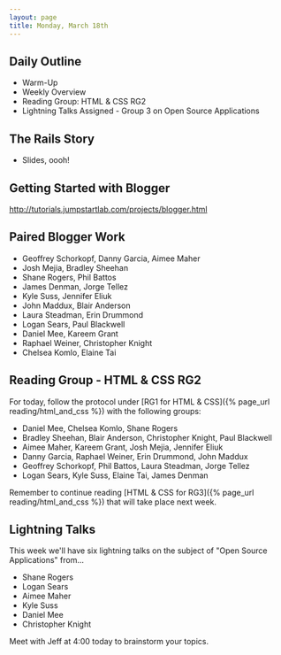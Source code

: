 ```yaml
---
layout: page
title: Monday, March 18th
---
```


## Daily Outline

* Warm-Up
* Weekly Overview
* Reading Group: HTML & CSS RG2
* Lightning Talks Assigned - Group 3 on Open Source Applications

## The Rails Story

* Slides, oooh!

## Getting Started with Blogger

http://tutorials.jumpstartlab.com/projects/blogger.html

## Paired Blogger Work

* Geoffrey Schorkopf, Danny Garcia, Aimee Maher
* Josh Mejia, Bradley Sheehan
* Shane Rogers, Phil Battos
* James Denman, Jorge Tellez
* Kyle Suss, Jennifer Eliuk
* John Maddux, Blair Anderson
* Laura Steadman, Erin Drummond
* Logan Sears, Paul Blackwell
* Daniel Mee, Kareem Grant
* Raphael Weiner, Christopher Knight
* Chelsea Komlo, Elaine Tai

## Reading Group - HTML & CSS RG2

For today, follow the protocol under [RG1 for HTML & CSS]({% page_url reading/html_and_css %}) with the following groups:

* Daniel Mee, Chelsea Komlo, Shane Rogers
* Bradley Sheehan, Blair Anderson, Christopher Knight, Paul Blackwell
* Aimee Maher, Kareem Grant, Josh Mejia, Jennifer Eliuk
* Danny Garcia, Raphael Weiner, Erin Drummond, John Maddux
* Geoffrey Schorkopf, Phil Battos, Laura Steadman, Jorge Tellez
* Logan Sears, Kyle Suss, Elaine Tai, James Denman

Remember to continue reading [HTML & CSS for RG3]({% page_url reading/html_and_css %}) that will take place next week.

## Lightning Talks

This week we'll have six lightning talks on the subject of "Open Source Applications" from...

* Shane Rogers
* Logan Sears
* Aimee Maher
* Kyle Suss
* Daniel Mee
* Christopher Knight

Meet with Jeff at 4:00 today to brainstorm your topics.
